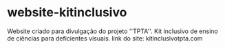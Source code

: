# website-kitinclusivo
Website criado para divulgação do projeto ''TPTA''. Kit inclusivo de ensino de ciências para deficientes visuais.
 link do site: kitinclusivotpta.com
